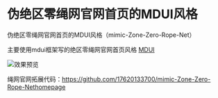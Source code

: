 # 伪绝区零绳网官网首页的MDUI风格

伪绝区零绳网官网首页的MDUI风格（mimic-Zone-Zero-Rope-Net）

主要使用mdui框架写的绝区零绳网官网首页风格
[MDUI](https://www.mdui.org/zh-cn/)

![效果预览](https://github.com/user-attachments/assets/5327eff2-052d-410e-96ea-143bc2a27541)

绳网官网拓展代码：https://github.com/17620133700/mimic-Zone-Zero-Rope-Nethomepage
